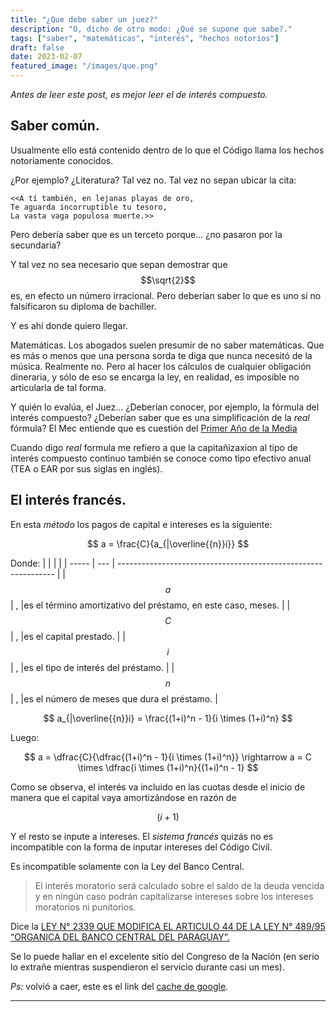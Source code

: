 ```yaml
---
title: "¿Que debe saber un juez?"
description: "O, dicho de otro modo: ¿Qué se supone que sabe?."
tags: ["saber", "matemáticas", "interés", "hechos notorios"]
draft: false
date: 2023-02-07
featured_image: "/images/que.png"
---
```


*Antes de leer este post, es mejor leer el de interés compuesto.*

## Saber común.


Usualmente ello está contenido dentro de lo que el Código llama los hechos notoriamente conocidos.

¿Por ejemplo? ¿Literatura? Tal vez no. Tal vez no sepan ubicar la cita:

```
<<A tí también, en lejanas playas de oro,
Te aguarda incorruptible tu tesoro,
La vasta vaga populosa muerte.>>
```

Pero debería saber que es un terceto porque... ¿no pasaron por la secundaria?

Y tal vez no sea necesario que sepan demostrar que $$\sqrt{2}$$ es, en efecto un número irracional. Pero deberían saber lo que es uno si no falsificaron su diploma de bachiller.

Y es ahí donde quiero llegar.

Matemáticas. Los abogados suelen presumir de no saber matemáticas. Que es más o menos que una persona sorda te diga que nunca necesitó  de la música. Realmente no. Pero al hacer los cálculos de cualquier obligación dineraria, y sólo de eso se encarga la ley, en realidad, es imposible no articularla de tal forma.

Y quién lo evalúa, el Juez...  ¿Deberían conocer, por ejemplo, la fórmula del interés compuesto? ¿Deberían saber que es una simplificación de la _real_ fórmula? El Mec entiende que es cuestión del [Primer Año de la Media](https://www.mec.gov.py/cms_v2/adjuntos/13208)

Cuando digo _real_ formula me refiero  a que la capitañizaxion al tipo de interés compuesto continuo también se conoce como tipo efectivo anual (TEA o EAR por sus siglas en inglés).

## El interés francés.

En esta _método_ los pagos de capital e intereses es la siguiente:

$$
a = \frac{C}{a_{|\overline{{n}}i}}
$$

Donde:
|       |     |                                                                |
| ----- | --- | -------------------------------------------------------------- |
| $$a$$ | ,   |es el término amortizativo del préstamo, en este caso, meses.   |
| $$C$$ | ,   |es el capital prestado.                                         |
| $$i$$ | ,   |es el tipo de interés del préstamo.                             |
| $$n$$ | ,   |es el número de meses que dura el préstamo.                     |

$$
a_{|\overline{{n}}i} = \frac{(1+i)^n - 1}{i \times (1+i)^n}
$$

Luego:

$$
a = \dfrac{C}{\dfrac{(1+i)^n - 1}{i \times (1+i)^n}} \rightarrow a = C \times \dfrac{i \times (1+i)^n}{(1+i)^n - 1}
$$

Como se observa, el interés va incluido en las cuotas desde el inicio de manera que el capital vaya amortizándose en razón de

$$
(i+1)
$$

Y el resto se inpute a intereses. El _sistema francés_ quizás no es incompatible con la forma de inputar intereses del Código Civil.

Es incompatible solamente con la Ley del Banco Central.

> El interés moratorio será calculado sobre el saldo de la deuda vencida y en ningún caso podrán capitalizarse intereses sobre los intereses moratorios ni punitorios.

Dice la [LEY N° 2339 QUE MODIFICA EL ARTICULO 44 DE LA LEY N° 489/95 “ORGANICA DEL BANCO CENTRAL DEL PARAGUAY”.](https://www.bacn.gov.py/leyes-paraguayas/5034/ley-n-2339-modifica-el-articulo-44-de-la-ley-n-48995-organica-del-banco-central-del-paraguay)

Se lo puede hallar en el excelente sitio del Congreso de la Nación (en serio lo extrañe mientras suspendieron el servicio durante casi un mes).

_Ps:_ volvió a caer, este es el link del [cache de google](http://webcache.googleusercontent.com/search?q=cache:https://www.bacn.gov.py/leyes-paraguayas/5034/ley-n-2339-modifica-el-articulo-44-de-la-ley-n-48995-organica-del-banco-central-del-paraguay&strip=1&vwsrc=0).




   



















---

